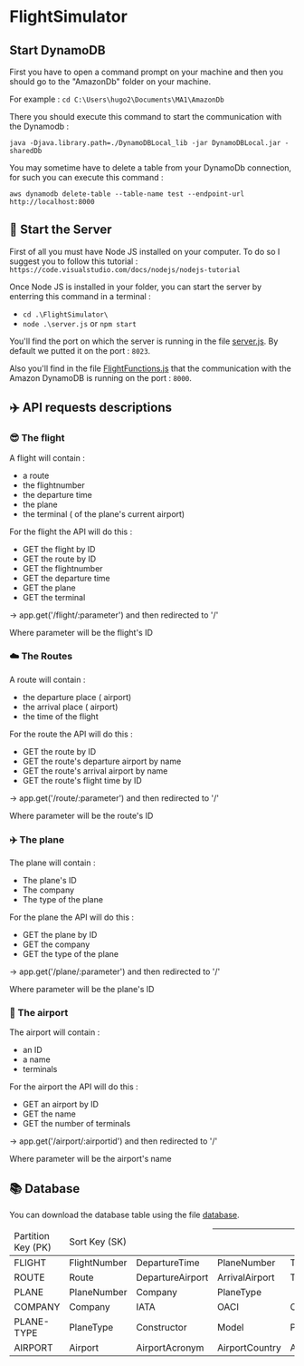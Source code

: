 # FlightSimulator

## Start DynamoDB

First you have to open a command prompt on your machine and then you should go to the "AmazonDb" folder on your machine.  

For example : `cd C:\Users\hugo2\Documents\MA1\AmazonDb` 

There you should execute this command to start the communication with the Dynamodb :  
   
`java -Djava.library.path=./DynamoDBLocal_lib -jar DynamoDBLocal.jar -sharedDb`

You may sometime have to delete a table from your DynamoDb connection, for such you can execute this command : 
  
`aws dynamodb delete-table --table-name test --endpoint-url http://localhost:8000`

## :signal_strength: Start the Server

First of all you must have Node JS installed on your computer. To do so I suggest you to follow this tutorial : 
`https://code.visualstudio.com/docs/nodejs/nodejs-tutorial`  

Once Node JS is installed in your folder, you can start the server by enterring this command in a terminal : 
- `cd .\FlightSimulator\ `
- `node .\server.js` or `npm start`  

You'll find the port on which the server is running in the file [server.js](./server.js). By default we putted it on the port : `8023`.

Also you'll find in the file [FlightFunctions.js](FlightFunctions.js) that the communication with the Amazon DynamoDB is running on the port : `8000`.

## :airplane: API requests descriptions   

### :sunglasses: The flight

A flight will contain :

- a route
- the flightnumber
- the departure time
- the plane
- the terminal ( of the plane's current airport)  

For the flight the API will do this :

- GET the flight by ID
- GET the route by ID 
- GET the flightnumber 
- GET the departure time 
- GET the plane
- GET the terminal

-> app.get('/flight/:parameter') and then redirected to '/'

Where parameter will be the flight's ID

### :cloud: The Routes    

A route will contain :  


- the departure place ( airport)
- the arrival place ( airport)
- the time of the flight 

For the route the API will do this :

- GET the route by ID
- GET the route's departure airport by name
- GET the route's arrival airport by name
- GET the route's flight time by ID

-> app.get('/route/:parameter') and then redirected to '/'

Where parameter will be the route's ID

### :airplane: The plane

The plane will contain :

- The plane's ID
- The company
- The type of the plane

For the plane the API will do this :

- GET the plane by ID
- GET the company
- GET the type of the plane

-> app.get('/plane/:parameter') and then redirected to '/'

Where parameter will be the plane's ID


### :tokyo_tower: The airport

The airport will contain :

- an ID
- a name
- terminals

For the airport the API will do this :

- GET an airport by ID
- GET the name
- GET the number of terminals

-> app.get('/airport/:airportid') and then redirected to '/'

Where parameter will be the airport's name

## :books: Database

You can download the database table using the file [database][database-file].

<table>
    <thead>
        <tr>
            <td>Partition Key (PK)</td>
            <td>Sort Key (SK)<td>            
            <th colspan=5>Attributes</th>
        </tr>
    </thead>
    <tbody>
        <tr>
        	<td>FLIGHT</td>
            <td>FlightNumber</td>
            <td>DepartureTime</td>
            <td>PlaneNumber</td>
            <td>Terminal</td>
            <td>Route</td>
        </tr>
        <tr>
        	<td>ROUTE</td>
            <td>Route</td>
            <td>DepartureAirport</td>
            <td>ArrivalAirport</td>
            <td>TimeOfFlight</td>
        </tr>
        <tr>
        	<td>PLANE</td>
            <td>PlaneNumber</td>
            <td>Company</td>
            <td>PlaneType</td>
        </tr>
        <tr>
        	<td>COMPANY</td>
            <td>Company</td>
            <td>IATA</td>
            <td>OACI</td>
            <td>CompanyCountry</td>
            <td>PlaneQuantity</td>
        </tr>
        <tr>
        	<td>PLANE-TYPE</td>
            <td>PlaneType</td>
            <td>Constructor</td>
            <td>Model</td>
            <td>PlanePassengers</td>
            <td>CruisingSpeed</td>
            <td>MaxSpeed</td>
        </tr>
        <tr>
        	<td>AIRPORT</td>
            <td>Airport</td>
            <td>AirportAcronym</td>
            <td>AirportCountry</td>
            <td>AirportCountry</td>
            <td>AirportTerminal</td>
        </tr>
    </tbody>
</table>

[database-file]: ./flight-simulator.json